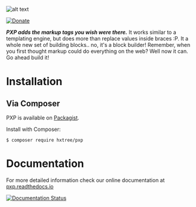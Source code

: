 ![alt text](https://github.com/hxtree/PXP/raw/master/docs/logo/179x100.jpg "PXP")

[![Donate](https://img.shields.io/badge/Donate-PayPal-green.svg)](https://paypal.me/hxtree)

***PXP adds the markup tags you wish were there.*** It works similar to a templating engine, but does more than 
replace values inside braces :P. It a whole new set of building blocks.. no, it's a block builder! Remember, when you 
first thought markup could do everything on the web? Well now it can. Go ahead build it!

# Installation

## Via Composer
PXP is available on [Packagist](https://packagist.org/packages/hxtree/pxp).

Install with Composer:
```shell script
$ composer require hxtree/pxp
```

# Documentation
For more detailed information check our online documentation at [pxp.readthedocs.io](pxp.readthedocs.io)

[![Documentation Status](https://readthedocs.org/projects/pxp/badge/?version=latest)](https://pxp.readthedocs.io/en/latest/?badge=latest)